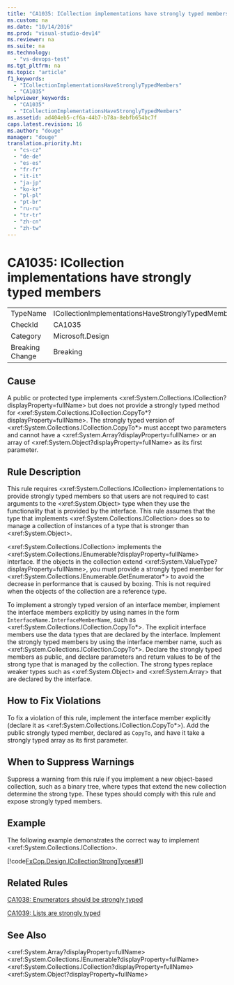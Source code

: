```yaml
---
title: "CA1035: ICollection implementations have strongly typed members"
ms.custom: na
ms.date: "10/14/2016"
ms.prod: "visual-studio-dev14"
ms.reviewer: na
ms.suite: na
ms.technology: 
  - "vs-devops-test"
ms.tgt_pltfrm: na
ms.topic: "article"
f1_keywords: 
  - "ICollectionImplementationsHaveStronglyTypedMembers"
  - "CA1035"
helpviewer_keywords: 
  - "CA1035"
  - "ICollectionImplementationsHaveStronglyTypedMembers"
ms.assetid: ad404eb5-cf6a-44b7-b78a-8ebfb654bc7f
caps.latest.revision: 16
ms.author: "douge"
manager: "douge"
translation.priority.ht: 
  - "cs-cz"
  - "de-de"
  - "es-es"
  - "fr-fr"
  - "it-it"
  - "ja-jp"
  - "ko-kr"
  - "pl-pl"
  - "pt-br"
  - "ru-ru"
  - "tr-tr"
  - "zh-cn"
  - "zh-tw"
---
```

# CA1035: ICollection implementations have strongly typed members
|||  
|-|-|  
|TypeName|ICollectionImplementationsHaveStronglyTypedMembers|  
|CheckId|CA1035|  
|Category|Microsoft.Design|  
|Breaking Change|Breaking|  
  
## Cause  
 A public or protected type implements \<xref:System.Collections.ICollection?displayProperty=fullName> but does not provide a strongly typed method for \<xref:System.Collections.ICollection.CopyTo*?displayProperty=fullName>. The strongly typed version of \<xref:System.Collections.ICollection.CopyTo*> must accept two parameters and cannot have a \<xref:System.Array?displayProperty=fullName> or an array of \<xref:System.Object?displayProperty=fullName> as its first parameter.  
  
## Rule Description  
 This rule requires \<xref:System.Collections.ICollection> implementations to provide strongly typed members so that users are not required to cast arguments to the \<xref:System.Object> type when they use the functionality that is provided by the interface. This rule assumes that the type that implements \<xref:System.Collections.ICollection> does so to manage a collection of instances of a type that is stronger than \<xref:System.Object>.  
  
 \<xref:System.Collections.ICollection> implements the \<xref:System.Collections.IEnumerable?displayProperty=fullName> interface. If the objects in the collection extend \<xref:System.ValueType?displayProperty=fullName>, you must provide a strongly typed member for \<xref:System.Collections.IEnumerable.GetEnumerator*> to avoid the decrease in performance that is caused by boxing. This is not required when the objects of the collection are a reference type.  
  
 To implement a strongly typed version of an interface member, implement the interface members explicitly by using names in the form `InterfaceName.InterfaceMemberName`, such as \<xref:System.Collections.ICollection.CopyTo*>. The explicit interface members use the data types that are declared by the interface. Implement the strongly typed members by using the interface member name, such as \<xref:System.Collections.ICollection.CopyTo*>. Declare the strongly typed members as public, and declare parameters and return values to be of the strong type that is managed by the collection. The strong types replace weaker types such as \<xref:System.Object> and \<xref:System.Array> that are declared by the interface.  
  
## How to Fix Violations  
 To fix a violation of this rule, implement the interface member explicitly (declare it as \<xref:System.Collections.ICollection.CopyTo*>). Add the public strongly typed member, declared as `CopyTo`, and have it take a strongly typed array as its first parameter.  
  
## When to Suppress Warnings  
 Suppress a warning from this rule if you implement a new object-based collection, such as a binary tree, where types that extend the new collection determine the strong type. These types should comply with this rule and expose strongly typed members.  
  
## Example  
 The following example demonstrates the correct way to implement \<xref:System.Collections.ICollection>.  
  
 [!code[FxCop.Design.ICollectionStrongTypes#1](../codequality/codesnippet/CSharp/ca1035--icollection-implementations-have-strongly-typed-members_1.cs)]  
  
## Related Rules  
 [CA1038: Enumerators should be strongly typed](../codequality/ca1038--enumerators-should-be-strongly-typed.md)  
  
 [CA1039: Lists are strongly typed](../codequality/ca1039--lists-are-strongly-typed.md)  
  
## See Also  
 \<xref:System.Array?displayProperty=fullName>   
 \<xref:System.Collections.IEnumerable?displayProperty=fullName>   
 \<xref:System.Collections.ICollection?displayProperty=fullName>   
 \<xref:System.Object?displayProperty=fullName>